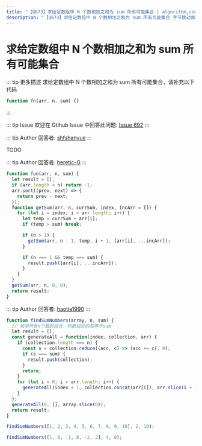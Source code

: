 ```yaml
---
title: "【Q673】求给定数组中 N 个数相加之和为 sum 所有可能集合 | algorithm,code高频面试题"
description: "【Q673】求给定数组中 N 个数相加之和为 sum 所有可能集合 字节跳动面试题、阿里腾讯面试题、美团小米面试题。"
---
```


# 求给定数组中 N 个数相加之和为 sum 所有可能集合

::: tip 更多描述
求给定数组中 N 个数相加之和为 sum 所有可能集合，请补充以下代码

```js
function fn(arr, n, sum) {}
```

:::

::: tip Issue
欢迎在 Gtihub Issue 中回答此问题: [Issue 692](https://github.com/shfshanyue/Daily-Question/issues/692)
:::

::: tip Author
回答者: [shfshanyue](https://github.com/shfshanyue)
:::

TODO

::: tip Author
回答者: [heretic-G](https://github.com/heretic-G)
:::

```javascript
function fun(arr, n, sum) {
  let result = [];
  if (arr.length < n) return -1;
  arr.sort((prev, next) => {
    return prev - next;
  });
  function getSum(arr, n, currSum, index, incArr = []) {
    for (let i = index; i < arr.length; i++) {
      let temp = currSum + arr[i];
      if (temp > sum) break;

      if (n > 1) {
        getSum(arr, n - 1, temp, i + 1, [arr[i], ...incArr]);
      }

      if (n === 1 && temp === sum) {
        result.push([arr[i], ...incArr]);
      }
    }
  }
  getSum(arr, n, 0, 0);
  return result;
}
```

::: tip Author
回答者: [haotie1990](https://github.com/haotie1990)
:::

```js
function findSumNumbers(array, n, sum) {
  // 枚举所有n个数的组合，判断组合的和等于sum
  let result = [];
  const generateAll = function(index, collection, arr) {
    if (collection.length === n) {
      const s = collection.reduce((acc, c) => (acc += c), 0);
      if (s === sum) {
        result.push(collection);
      }
      return;
    }
    for (let i = 0; i < arr.length; i++) {
      generateAll(index + 1, collection.concat(arr[i]), arr.slice(i + 1));
    }
  };
  generateAll(0, [], array.slice(0));
  return result;
}

findSumNumbers([1, 2, 3, 4, 5, 6, 7, 8, 9, 10], 2, 10);

findSumNumbers([1, 0, -1, 0, -2, 2], 4, 0);
```
